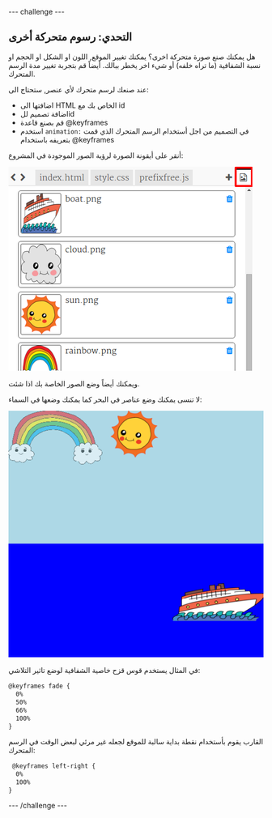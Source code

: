 \--- challenge \---

## التحدي: رسوم متحركة أخرى

هل يمكنك صنع صورة متحركة اخرى؟ يمكنك تغيير الموقع, اللون او الشكل او الحجم او نسبة الشفافية (ما تراه خلفه) أو شيء اخر يخطر ببالك. أيضاً قم بتجربة تغيير مدة الرسم المتحرك.

عند صنعك لرسم متحرك لأي عنصر, ستحتاج الى:

+ اضافتها الى HTML الخاص بك مع id
+ اضافة تصميم للid
+ قم بصنع قاعدة @keyframes
+ استخدم `animation:` في التصميم من اجل أستخدام الرسم المتحرك الذي قمت بتعريفه باستخدام @keyframes 

أنقر على أيقونة الصورة لرؤية الصور الموجودة في المشروع:

![لقطة الشاشة](images/sunrise-images.png)

ويمكنك أيضاً وضع الصور الخاصة بك اذا شئت.

لا تنسى يمكنك وضع عناصر في البحر كما يمكنك وضعها في السماء:

![الصور](images/sunrise-boat.png)

في المثال يستخدم قوس قزح خاصية الشفافية لوضع تاثير التلاشي:

    @keyframes fade {
      0%  
      50% 
      66% 
      100%  
    }
    

القارب يقوم بأستخدام نقطة بداية سالبة للموقع لجعله غير مرئي لبعض الوقت في الرسم المتحرك:

     @keyframes left-right {
      0%   
      100% 
    }
    

\--- /challenge \---